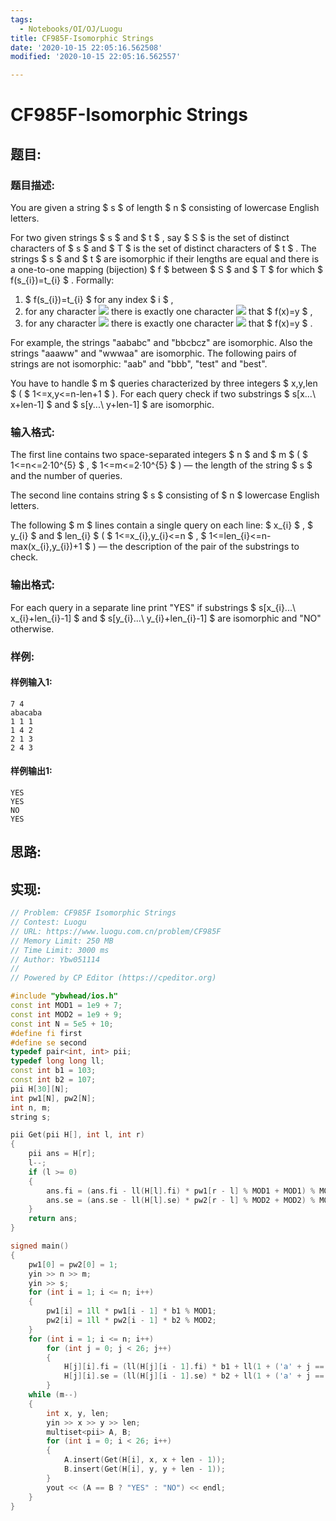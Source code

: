 ```yaml
---
tags: 
  - Notebooks/OI/OJ/Luogu
title: CF985F-Isomorphic Strings
date: '2020-10-15 22:05:16.562508'
modified: '2020-10-15 22:05:16.562557'

---
```

# CF985F-Isomorphic Strings
## 题目:
### 题目描述:
You are given a string $ s $ of length $ n $ consisting of lowercase English letters.

For two given strings $ s $ and $ t $ , say $ S $ is the set of distinct characters of $ s $ and $ T $ is the set of distinct characters of $ t $ . The strings $ s $ and $ t $ are isomorphic if their lengths are equal and there is a one-to-one mapping (bijection) $ f $ between $ S $ and $ T $ for which $ f(s_{i})=t_{i} $ . Formally:

1. $ f(s_{i})=t_{i} $ for any index $ i $ ,
2. for any character ![](https://cdn.luogu.com.cn/upload/vjudge_pic/CF985F/f0f59850188390351c083ddc0339cc47c4315e9d.png) there is exactly one character ![](https://cdn.luogu.com.cn/upload/vjudge_pic/CF985F/cfd6520533d25a050303bbfc24cf098c4a7d5d3f.png) that $ f(x)=y $ ,
3. for any character ![](https://cdn.luogu.com.cn/upload/vjudge_pic/CF985F/cfd6520533d25a050303bbfc24cf098c4a7d5d3f.png) there is exactly one character ![](https://cdn.luogu.com.cn/upload/vjudge_pic/CF985F/f0f59850188390351c083ddc0339cc47c4315e9d.png) that $ f(x)=y $ .

For example, the strings "aababc" and "bbcbcz" are isomorphic. Also the strings "aaaww" and "wwwaa" are isomorphic. The following pairs of strings are not isomorphic: "aab" and "bbb", "test" and "best".

You have to handle $ m $ queries characterized by three integers $ x,y,len $ ( $ 1<=x,y<=n-len+1 $ ). For each query check if two substrings $ s[x...\ x+len-1] $ and $ s[y...\ y+len-1] $ are isomorphic.
### 输入格式:
The first line contains two space-separated integers $ n $ and $ m $ ( $ 1<=n<=2·10^{5} $ , $ 1<=m<=2·10^{5} $ ) — the length of the string $ s $ and the number of queries.

The second line contains string $ s $ consisting of $ n $ lowercase English letters.

The following $ m $ lines contain a single query on each line: $ x_{i} $ , $ y_{i} $ and $ len_{i} $ ( $ 1<=x_{i},y_{i}<=n $ , $ 1<=len_{i}<=n-max(x_{i},y_{i})+1 $ ) — the description of the pair of the substrings to check.
### 输出格式:
For each query in a separate line print "YES" if substrings $ s[x_{i}...\ x_{i}+len_{i}-1] $ and $ s[y_{i}...\ y_{i}+len_{i}-1] $ are isomorphic and "NO" otherwise.
### 样例:
#### 样例输入1:
```
7 4
abacaba
1 1 1
1 4 2
2 1 3
2 4 3

```
#### 样例输出1:
```
YES
YES
NO
YES

```
## 思路:

## 实现:
```cpp
// Problem: CF985F Isomorphic Strings
// Contest: Luogu
// URL: https://www.luogu.com.cn/problem/CF985F
// Memory Limit: 250 MB
// Time Limit: 3000 ms
// Author: Ybw051114
//
// Powered by CP Editor (https://cpeditor.org)

#include "ybwhead/ios.h"
const int MOD1 = 1e9 + 7;
const int MOD2 = 1e9 + 9;
const int N = 5e5 + 10;
#define fi first
#define se second
typedef pair<int, int> pii;
typedef long long ll;
const int b1 = 103;
const int b2 = 107;
pii H[30][N];
int pw1[N], pw2[N];
int n, m;
string s;

pii Get(pii H[], int l, int r)
{
    pii ans = H[r];
    l--;
    if (l >= 0)
    {
        ans.fi = (ans.fi - ll(H[l].fi) * pw1[r - l] % MOD1 + MOD1) % MOD1;
        ans.se = (ans.se - ll(H[l].se) * pw2[r - l] % MOD2 + MOD2) % MOD2;
    }
    return ans;
}

signed main()
{
    pw1[0] = pw2[0] = 1;
    yin >> n >> m;
    yin >> s;
    for (int i = 1; i <= n; i++)
    {
        pw1[i] = 1ll * pw1[i - 1] * b1 % MOD1;
        pw2[i] = 1ll * pw2[i - 1] * b2 % MOD2;
    }
    for (int i = 1; i <= n; i++)
        for (int j = 0; j < 26; j++)
        {
            H[j][i].fi = (ll(H[j][i - 1].fi) * b1 + ll(1 + ('a' + j == s[i - 1]))) % MOD1;
            H[j][i].se = (ll(H[j][i - 1].se) * b2 + ll(1 + ('a' + j == s[i - 1]))) % MOD2;
        }
    while (m--)
    {
        int x, y, len;
        yin >> x >> y >> len;
        multiset<pii> A, B;
        for (int i = 0; i < 26; i++)
        {
            A.insert(Get(H[i], x, x + len - 1));
            B.insert(Get(H[i], y, y + len - 1));
        }
        yout << (A == B ? "YES" : "NO") << endl;
    }
}

```
